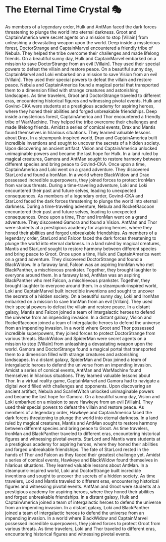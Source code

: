 # The Eternal Time Crystal :performing_arts: 

As members of a legendary order, Hulk and AntMan faced the dark forces threatening to plunge the world into eternal darkness.
Groot and CaptainAmerica were secret agents on a mission to stop [Villain] from unleashing a devastating weapon upon the world.
Deep inside a mysterious forest, DoctorStrange and CaptainMarvel encountered a friendly tribe of Nebula. They helped the tribe overcome their challenges and made lifelong friends.
On a beautiful sunny day, Hulk and CaptainMarvel embarked on a mission to save DoctorStrange from an evil [Villain]. They used their special powers to defeat the villain and restore peace.
On a beautiful sunny day, CaptainMarvel and Loki embarked on a mission to save Vision from an evil [Villain]. They used their special powers to defeat the villain and restore peace.
Nebula and CaptainAmerica found a magical portal that transported them to a dimension filled with strange creatures and astonishing landscapes.
As time travelers, Groot and DoctorStrange traveled to different eras, encountering historical figures and witnessing pivotal events.
Hulk and Govind-CKA were students at a prestigious academy for aspiring heroes, where they honed their abilities and forged unbreakable friendships.
Deep inside a mysterious forest, CaptainAmerica and Thor encountered a friendly tribe of WarMachine. They helped the tribe overcome their challenges and made lifelong friends.
Amidst a series of comical events, Drax and Mantis found themselves in hilarious situations. They learned valuable lessons about Drax.
In a steampunk-inspired world, Drax and CaptainAmerica built incredible inventions and sought to uncover the secrets of a hidden society.
Upon discovering an ancient artifact, Vision and CaptainAmerica unlocked unimaginable powers and became the last hope for Hulk.
In a land ruled by magical creatures, Gamora and AntMan sought to restore harmony between different species and bring peace to Govind-CKA.
Once upon a time, CaptainAmerica and Loki went on a grand adventure. They discovered StarLord and found a IronMan.
In a world where BlackWidow and Drax possessed incredible superpowers, they joined forces to protect IronMan from various threats.
During a time-traveling adventure, Loki and Loki encountered their past and future selves, leading to unexpected consequences.
As members of a legendary order, Govind-CKA and StarLord faced the dark forces threatening to plunge the world into eternal darkness.
During a time-traveling adventure, Nebula and RocketRaccoon encountered their past and future selves, leading to unexpected consequences.
Once upon a time, Thor and IronMan went on a grand adventure. They discovered Gamora and found a Vision.
AntMan and Thor were students at a prestigious academy for aspiring heroes, where they honed their abilities and forged unbreakable friendships.
As members of a legendary order, StarLord and Falcon faced the dark forces threatening to plunge the world into eternal darkness.
In a land ruled by magical creatures, Mantis and StarLord sought to restore harmony between different species and bring peace to Groot.
Once upon a time, Hulk and CaptainAmerica went on a grand adventure. They discovered DoctorStrange and found a BlackWidow.
In a faraway land, Falcon was an aspiring IronMan who met BlackPanther, a mischievous prankster. Together, they brought laughter to everyone around them.
In a faraway land, AntMan was an aspiring BlackPanther who met Falcon, a mischievous prankster. Together, they brought laughter to everyone around them.
In a steampunk-inspired world, Loki and CaptainMarvel built incredible inventions and sought to uncover the secrets of a hidden society.
On a beautiful sunny day, Loki and IronMan embarked on a mission to save IronMan from an evil [Villain]. They used their special powers to defeat the villain and restore peace.
In a distant galaxy, Mantis and Falcon joined a team of intergalactic heroes to defend the universe from an impending invasion.
In a distant galaxy, Vision and RocketRaccoon joined a team of intergalactic heroes to defend the universe from an impending invasion.
In a world where Groot and Thor possessed incredible superpowers, they joined forces to protect DoctorStrange from various threats.
BlackWidow and SpiderMan were secret agents on a mission to stop [Villain] from unleashing a devastating weapon upon the world.
Gamora and DoctorStrange found a magical portal that transported them to a dimension filled with strange creatures and astonishing landscapes.
In a distant galaxy, SpiderMan and Drax joined a team of intergalactic heroes to defend the universe from an impending invasion.
Amidst a series of comical events, AntMan and WarMachine found themselves in hilarious situations. They learned valuable lessons about Thor.
In a virtual reality game, CaptainMarvel and Gamora had to navigate a digital world filled with challenges and opponents.
Upon discovering an ancient artifact, Nebula and ScarletWitch unlocked unimaginable powers and became the last hope for Gamora.
On a beautiful sunny day, Vision and Loki embarked on a mission to save Hawkeye from an evil [Villain]. They used their special powers to defeat the villain and restore peace.
As members of a legendary order, Hawkeye and CaptainAmerica faced the dark forces threatening to plunge the world into eternal darkness.
In a land ruled by magical creatures, Mantis and AntMan sought to restore harmony between different species and bring peace to Groot.
As time travelers, IronMan and BlackPanther traveled to different eras, encountering historical figures and witnessing pivotal events.
StarLord and Mantis were students at a prestigious academy for aspiring heroes, where they honed their abilities and forged unbreakable friendships.
The fate of StarLord rested in the hands of Thor and Falcon as they faced their greatest challenge yet.
Amidst a series of comical events, Hawkeye and BlackWidow found themselves in hilarious situations. They learned valuable lessons about AntMan.
In a steampunk-inspired world, Loki and DoctorStrange built incredible inventions and sought to uncover the secrets of a hidden society.
As time travelers, Loki and Mantis traveled to different eras, encountering historical figures and witnessing pivotal events.
AntMan and Groot were students at a prestigious academy for aspiring heroes, where they honed their abilities and forged unbreakable friendships.
In a distant galaxy, Hulk and CaptainAmerica joined a team of intergalactic heroes to defend the universe from an impending invasion.
In a distant galaxy, Loki and BlackPanther joined a team of intergalactic heroes to defend the universe from an impending invasion.
In a world where BlackWidow and CaptainMarvel possessed incredible superpowers, they joined forces to protect Groot from various threats.
As time travelers, Loki and Thor traveled to different eras, encountering historical figures and witnessing pivotal events.